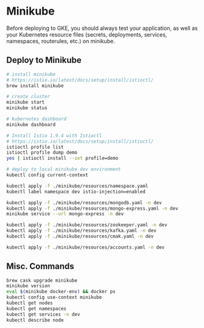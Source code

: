 # Minikube

Before deploying to GKE, you should always test your application, as well as your Kubernetes resource files (secrets, deployments, services, namespaces, routerules, etc.) on minikube.

## Deploy to Minikube

```bash
# install minikube
# https://istio.io/latest/docs/setup/install/istioctl/
brew install minikube

# create cluster
minikube start
minikube status

# kubernetes dashboard
minikube dashboard

# Install Istio 1.9.4 with Istioctl
# https://istio.io/latest/docs/setup/install/istioctl/
istioctl profile list
istioctl profile dump demo
yes | istioctl install --set profile=demo

# deploy to local minikube dev environment
kubectl config current-context

kubectl apply -f ./minikube/resources/namespace.yaml
kubectl label namespace dev istio-injection=enabled

kubectl apply -f ./minikube/resources/mongodb.yaml -n dev
kubectl apply -f ./minikube/resources/mongo-express.yaml -n dev
minikube service --url mongo-express -n dev

kubectl apply -f ./minikube/resources/zookeeper.yaml -n dev
kubectl apply -f ./minikube/resources/kafka.yaml -n dev
kubectl apply -f ./minikube/resources/cmak.yaml -n dev

kubectl apply -f ./minikube/resources/accounts.yaml -n dev

```

## Misc. Commands

```bash
brew cask upgrade minikube
minikube version
eval $(minikube docker-env) && docker ps
kubectl config use-context minikube
kubectl get nodes
kubectl get namespaces
kubectl get services -n dev
kubectl describe node
```
